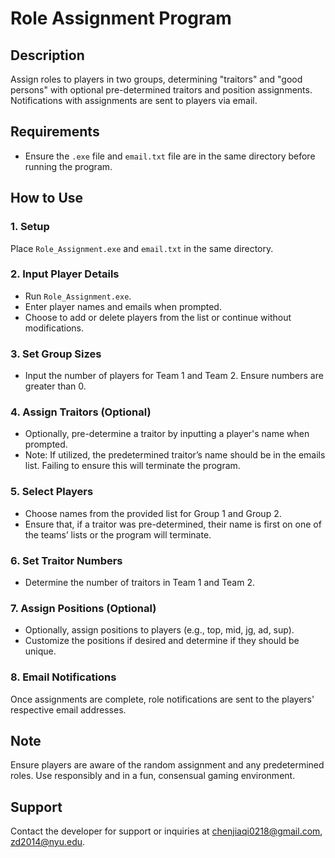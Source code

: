 # Role Assignment Program

## Description
Assign roles to players in two groups, determining "traitors" and "good persons" with optional pre-determined traitors and position assignments. Notifications with assignments are sent to players via email.

## Requirements
- Ensure the `.exe` file and `email.txt` file are in the same directory before running the program.

## How to Use

### 1. Setup
Place `Role_Assignment.exe` and `email.txt` in the same directory.

### 2. Input Player Details
- Run `Role_Assignment.exe`.
- Enter player names and emails when prompted.
- Choose to add or delete players from the list or continue without modifications.
  
### 3. Set Group Sizes
- Input the number of players for Team 1 and Team 2. Ensure numbers are greater than 0.
  
### 4. Assign Traitors (Optional)
- Optionally, pre-determine a traitor by inputting a player's name when prompted.
- Note: If utilized, the predetermined traitor’s name should be in the emails list. Failing to ensure this will terminate the program.

### 5. Select Players
- Choose names from the provided list for Group 1 and Group 2.
- Ensure that, if a traitor was pre-determined, their name is first on one of the teams’ lists or the program will terminate.

### 6. Set Traitor Numbers
- Determine the number of traitors in Team 1 and Team 2.

### 7. Assign Positions (Optional)
- Optionally, assign positions to players (e.g., top, mid, jg, ad, sup).
- Customize the positions if desired and determine if they should be unique.

### 8. Email Notifications
Once assignments are complete, role notifications are sent to the players' respective email addresses.

## Note
Ensure players are aware of the random assignment and any predetermined roles. Use responsibly and in a fun, consensual gaming environment.

## Support
Contact the developer for support or inquiries at [chenjiaqi0218@gmail.com](mailto:chenjiaqi0218@gmail.com), [zd2014@nyu.edu](mailto:zd2014@nyu.edu).
